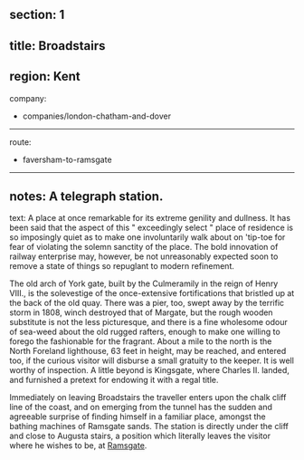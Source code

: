 section: 1
----
title: Broadstairs
----
region: Kent
----
company:
- companies/london-chatham-and-dover
----
route:
- faversham-to-ramsgate
----
notes: A telegraph station.
----
text: A place at once remarkable for its extreme genility and dullness. It has been said that the aspect of this " exceedingly select " place of residence is so imposingly quiet as to make one involuntarily walk about on 'tip-toe for fear of violating the solemn sanctity of the place. The bold innovation of railway enterprise may, however, be not unreasonably expected soon to remove a state of things so repuglant to modern refinement.

The old arch of York gate, built by the Culmeramily in the reign of Henry VIII., is the solevestige of the once-extensive fortifications that bristled up at the back of the old quay. There was a pier, too, swept away by the terrific storm in 1808, winch destroyed that of Margate, but the rough wooden substitute is not the less picturesque, and there is a fine wholesome odour of sea-weed about the old rugged rafters, enough to make one willing to forego the fashionable for the fragrant. About a mile to the north is the North Foreland lighthouse, 63 feet in height, may be reached, and entered too, if the curious visitor will disburse a small gratuity to the keeper. It is well worthy of inspection. A little beyond is Kingsgate, where Charles II. landed, and furnished a pretext for endowing it with a regal title.

Immediately on leaving Broadstairs the traveller enters upon the chalk cliff line of the coast, and on emerging from the tunnel has the sudden and agreeable surprise of finding himself in a familiar place, amongst the bathing machines of Ramsgate sands. The station is directly under the cliff and close to Augusta stairs, a position which literally leaves the visitor where he wishes to be, at [Ramsgate](/stations/ramsgate).
